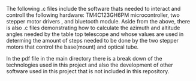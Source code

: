 The following .c files include the software thats needed to interact and controll the following hardware: TM4C123GH6PM 
microcontroller, two stepper motor drivers , and bluetooth module.
Aside from the above, there is also  .c files demonstrating how to calculate the azimuth and altitude angles needed by the table top telescope and whose values are used in determing the amount of steps needed to be done by the two stepper motors that control the base(mount) and optical tube.

In the pdf file in the main directory there is a break down of the technologies used in this project and also the development
of other software used in this project that is not included in this repository.
